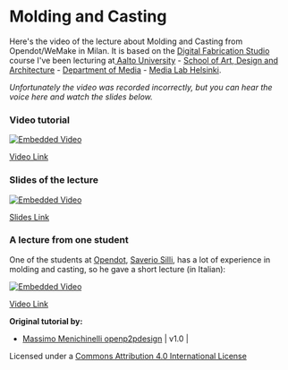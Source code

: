 
# Molding and Casting

Here's the video of the lecture about Molding and Casting from Opendot/WeMake in Milan. It is based on the [Digital Fabrication Studio](https://noppa.aalto.fi/noppa/kurssi/25438/etusivu) course I've been lecturing at[ Aalto University](http://www.aalto.fi/en/) - [School of Art, Design and Architecture](arts.aalto.fi/en/) - [Department of Media](http://media.aalto.fi/en/) - [Media Lab Helsinki](http://medialab.aalto.fi/).

*Unfortunately the video was recorded incorrectly, but you can hear the voice here and watch the slides below.*

### Video tutorial

[![Embedded Video](https://img.youtube.com/vi/5FQC7IepTTk/0.jpg)](https://www.youtube.com/watch?v=5FQC7IepTTk)

[Video Link](https://www.youtube.com/watch?v=5FQC7IepTTk)

### Slides of the lecture

[![Embedded Video](https://img.youtube.com/vi/JH-t-lf9yD0/0.jpg)](http://www.slideshare.net/openp2pdesign/fab-academy-2015-molding-and-casting?ref=http://archive.fabacademy.org/archives/2017/doc/molding-casting-milan.html)

[Slides Link](http://www.slideshare.net/openp2pdesign/fab-academy-2015-molding-and-casting?ref=http://archive.fabacademy.org/archives/2017/doc/molding-casting-milan.html)

###  A lecture from one student

One of the students at [Opendot](http://www.fabacademy.org/archives/2015/eu/labs/milan_od/index.html), [Saverio Silli](http://www.fabacademy.org/archives/2015/eu/students/silli.saverio/index.html), has a lot of experience in molding and casting, so he gave a short lecture (in Italian):

[![Embedded Video](https://img.youtube.com/vi/kid_5C1V7Bc/0.jpg)](https://www.youtube.com/watch?v=kid_5C1V7Bc)

[Video Link](https://www.youtube.com/watch?v=kid_5C1V7Bc)

**Original tutorial by:**

* [Massimo Menichinelli ](mailto:massimo.menichinelli@aalto.fi)
[openp2pdesign](mailto:info@openp2pdesign.org) | v1.0 |


Licensed under a [Commons Attribution 4.0 International License](http://creativecommons.org/licenses/by/4.0/)
